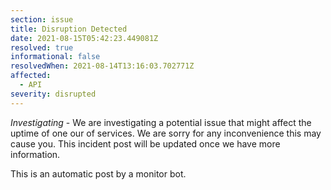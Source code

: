 ```yaml
---
section: issue
title: Disruption Detected
date: 2021-08-15T05:42:23.449081Z
resolved: true
informational: false
resolvedWhen: 2021-08-14T13:16:03.702771Z
affected:
  - API
severity: disrupted
---
```

*Investigating* - We are investigating a potential issue that might affect the uptime of one our of services. We are sorry for any inconvenience this may cause you. This incident post will be updated once we have more information.

This is an automatic post by a monitor bot.
        